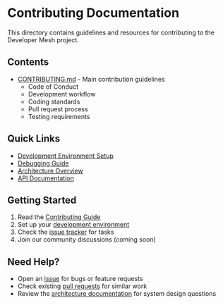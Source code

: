 # Contributing Documentation

This directory contains guidelines and resources for contributing to the Developer Mesh project.

## Contents

- [CONTRIBUTING.md](CONTRIBUTING.md) - Main contribution guidelines
  - Code of Conduct
  - Development workflow
  - Coding standards
  - Pull request process
  - Testing requirements

## Quick Links

- [Development Environment Setup](../developer/development-environment.md)
- [Debugging Guide](../developer/debugging-guide.md)
- [Architecture Overview](../architecture/system-overview.md)
- [API Documentation](../api-reference/)

## Getting Started

1. Read the [Contributing Guide](CONTRIBUTING.md)
2. Set up your [development environment](../developer/development-environment.md)
3. Check the [issue tracker](https://github.com/S-Corkum/developer-mesh/issues) for tasks
4. Join our community discussions (coming soon)

## Need Help?

- Open an [issue](https://github.com/S-Corkum/developer-mesh/issues) for bugs or feature requests
- Check existing [pull requests](https://github.com/S-Corkum/developer-mesh/pulls) for similar work
- Review the [architecture documentation](../architecture/) for system design questions